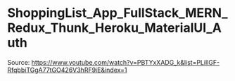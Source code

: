 # ShoppingList_App_FullStack_MERN_Redux_Thunk_Heroku_MaterialUI_Auth

Source: https://www.youtube.com/watch?v=PBTYxXADG_k&list=PLillGF-RfqbbiTGgA77tGO426V3hRF9iE&index=1
